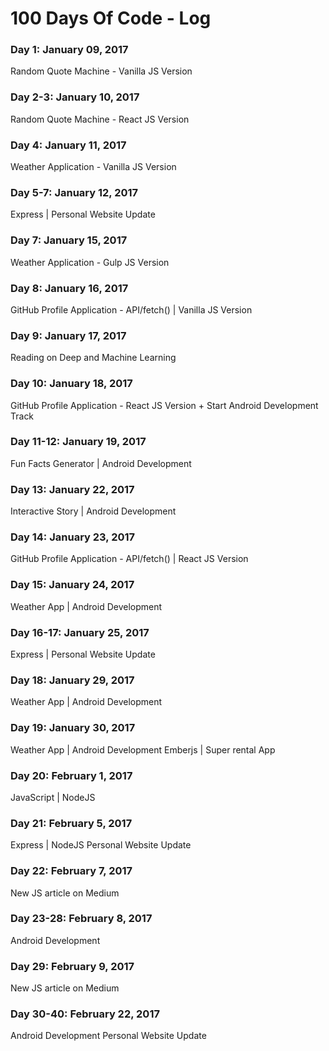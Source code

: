 # 100 Days Of Code - Log

### Day 1: January 09, 2017
Random Quote Machine - Vanilla JS Version

### Day 2-3: January 10, 2017
Random Quote Machine - React JS Version

### Day 4: January 11, 2017
Weather Application - Vanilla JS Version

### Day 5-7: January 12, 2017
Express | Personal Website Update

### Day 7: January 15, 2017
Weather Application - Gulp JS Version

### Day 8: January 16, 2017
GitHub Profile Application - API/fetch() | Vanilla JS Version

### Day 9: January 17, 2017
Reading on Deep and Machine Learning

### Day 10: January 18, 2017
GitHub Profile Application - React JS Version + Start Android Development Track

### Day 11-12: January 19, 2017
Fun Facts Generator | Android Development

### Day 13: January 22, 2017
Interactive Story | Android Development

### Day 14: January 23, 2017
GitHub Profile Application - API/fetch() | React JS Version

### Day 15: January 24, 2017
Weather App | Android Development

### Day 16-17: January 25, 2017
Express | Personal Website Update

### Day 18: January 29, 2017
Weather App | Android Development

### Day 19: January 30, 2017
Weather App | Android Development
Emberjs | Super rental App

### Day 20: February 1, 2017
JavaScript | NodeJS

### Day 21: February 5, 2017
Express | NodeJS
Personal Website Update

### Day 22: February 7, 2017
New JS article on Medium

### Day 23-28: February 8, 2017
Android Development

### Day 29: February 9, 2017
New JS article on Medium

### Day 30-40: February 22, 2017
Android Development
Personal Website Update
